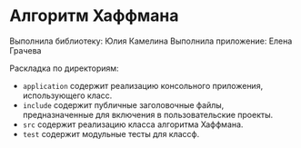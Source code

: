# Алгоритм Хаффмана

Выполнила библиотеку: Юлия Камелина
Выполнила приложение: Елена Грачева

Раскладка по директориям:

  - `application` содержит реализацию консольного приложения, использующего
    класс.
  - `include` содержит публичные заголовочные файлы, предназначенные для
    включения в пользовательские проекты.
  - `src` содержит реализацию класса алгоритма Хаффмана.
  - `test` содержит модульные тесты для классф.

<!-- - `docs` содержит документацию на класс. -->
